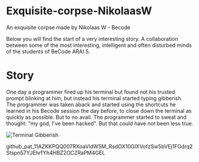 # Exquisite-corpse-NikolaasW
An exquisite corpse made by Nikolaas W - Becode

Below you will find the start of a very interesting story. A collaboration between some of the most interesting, intelligent and often disturbed minds of the students of BeCode ARAI 5.

# Story

One day a programmer fired up his terminal but found not his trusted prompt blinking at him, but instead his terminal started typing gibberish. The programmer was taken aback and started using the shortcuts he learned in his Becode session the day before, to close down the terminal as quickly as possible.
But to no avail. The programmer started to sweat and thought: "my god, I've been hacked". But that could have not been less true.


![Terminal Gibberish](Exquisite-corpse-NikolaasW/assets/terminalgibberish.jpg)

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